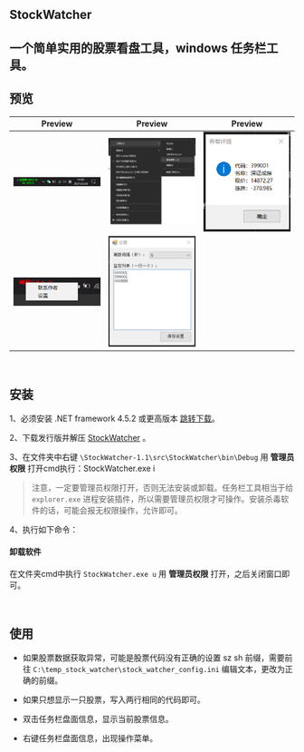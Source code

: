 ## StockWatcher

## 一个简单实用的股票看盘工具，windows 任务栏工具。

## 预览
|Preview|Preview|Preview|
|:---:|:---:|:---:|
|<img src="screeshots/preview.png" width="300">|<img src="screeshots/enable.png" width="300">|<img src="screeshots/view.png" width="300">|
|<img src="screeshots/menu.png" width="300">|<img src="screeshots/setting.png" width="300">||

<br>

## 安装

1、必须安装 .NET framework 4.5.2 或更高版本 [跳转下载](https://dotnet.microsoft.com/zh-cn/download/dotnet-framework/net452)。

2、下载发行版并解压 [StockWatcher](https://github.com/scliu01/StockWatcher/releases) 。

3、在文件夹中右键 `\StockWatcher-1.1\src\StockWatcher\bin\Debug` 用 **管理员权限** 打开cmd执行：StockWatcher.exe i

> 注意，一定要管理员权限打开，否则无法安装或卸载。任务栏工具相当于给 `explorer.exe` 进程安装插件，所以需要管理员权限才可操作。安装杀毒软件的话，可能会报无权限操作，允许即可。

4、执行如下命令：

#### 卸载软件

在文件夹cmd中执行 `StockWatcher.exe u` 用 **管理员权限** 打开，之后关闭窗口即可。

<br>

## 使用

- 如果股票数据获取异常，可能是股票代码没有正确的设置 sz sh 前缀，需要前往 ```C:\temp_stock_watcher\stock_watcher_config.ini``` 编辑文本，更改为正确的前缀。

- 如果只想显示一只股票，写入两行相同的代码即可。

- 双击任务栏盘面信息，显示当前股票信息。

- 右键任务栏盘面信息，出现操作菜单。
